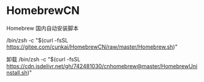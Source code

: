 # HomebrewCN
Homebrew 国内自动安装脚本

/bin/zsh -c "$(curl -fsSL https://gitee.com/cunkai/HomebrewCN/raw/master/Homebrew.sh)"


卸载  /bin/zsh -c "$(curl -fsSL https://cdn.jsdelivr.net/gh/742481030/cnhomebrew@master/HomebrewUninstall.sh)"                         

